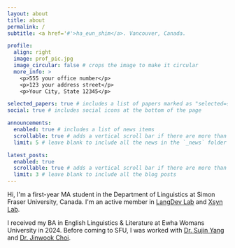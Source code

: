 ```yaml
---
layout: about
title: about
permalink: /
subtitle: <a href='#'>ha_eun_shim</a>. Vancouver, Canada. 

profile:
  align: right
  image: prof_pic.jpg
  image_circular: false # crops the image to make it circular
  more_info: >
    <p>555 your office number</p>
    <p>123 your address street</p>
    <p>Your City, State 12345</p>

selected_papers: true # includes a list of papers marked as "selected={true}"
social: true # includes social icons at the bottom of the page

announcements:
  enabled: true # includes a list of news items
  scrollable: true # adds a vertical scroll bar if there are more than 3 news items
  limit: 5 # leave blank to include all the news in the `_news` folder

latest_posts:
  enabled: true
  scrollable: true # adds a vertical scroll bar if there are more than 3 new posts items
  limit: 3 # leave blank to include all the blog posts
---
```


Hi, I'm a first-year MA student in the Department of Linguistics at Simon Fraser University, Canada. I'm an active member in [LangDev Lab](https://www.sfu.ca/langdev.html) and [Xsyn Lab](https://www.sfu.ca/xsyn.html). 

I received my BA in English Linguistics & Literature at Ewha Womans University in 2024. Before coming to SFU, I was worked with [Dr. Sujin Yang](https://cms.ewha.ac.kr/user/indexSub.action?codyMenuSeq=14826107&siteId=yanglab) and [Dr. Jinwook Choi](https://medinfolab.snu.ac.kr/member/index.html). 

